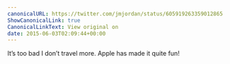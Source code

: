 ```yaml
---
canonicalURL: https://twitter.com/jmjordan/status/605919263359012865
ShowCanonicalLink: true
CanonicalLinkText: View original on
date: 2015-06-03T02:09:44+00:00
---
```

It’s too bad I don’t travel more. Apple has made it quite fun!